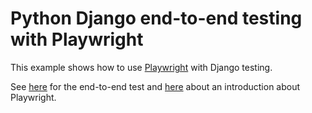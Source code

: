 # Python Django end-to-end testing with Playwright

This example shows how to use [Playwright](https://github.com/microsoft/playwright) with Django testing.

See [here](https://github.com/mxschmitt/python-django-playwright/blob/master/test_login.py) for the end-to-end test and [here](https://devblogs.microsoft.com/python/announcing-playwright-for-python-reliable-end-to-end-testing-for-the-web/) about an introduction about Playwright.
